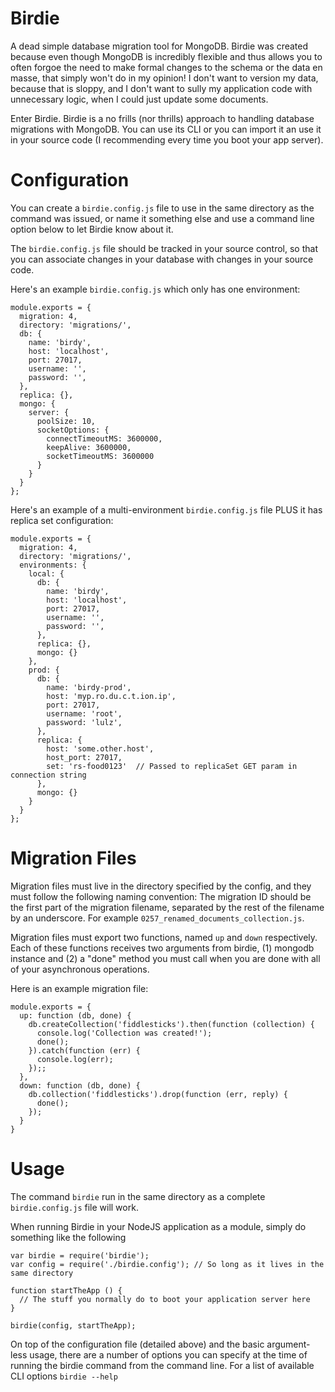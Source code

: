 # Birdie
A dead simple database migration tool for MongoDB. Birdie was created because even though MongoDB is incredibly flexible and thus allows you to often forgoe the need to make formal changes to the schema or the data en masse, that simply won't do in my opinion! I don't want to version my data, because that is sloppy, and I don't want to sully my application code with unnecessary logic, when I could just update some documents.

Enter Birdie. Birdie is a no frills (nor thrills) approach to handling database migrations with MongoDB. You can use its CLI or you can import it an use it in your source code (I recommending every time you boot your app server).

# Configuration
You can create a `birdie.config.js` file to use in the same directory as the command was issued, or name it something else and use a command line option below to let Birdie know about it.

The `birdie.config.js` file should be tracked in your source control, so that you can associate changes in your database with changes in your source code.

Here's an example `birdie.config.js` which only has one environment:

```
module.exports = {
  migration: 4,
  directory: 'migrations/',
  db: {
    name: 'birdy',
    host: 'localhost',
    port: 27017,
    username: '',
    password: '',
  },
  replica: {},
  mongo: {
    server: {
      poolSize: 10,
      socketOptions: {
        connectTimeoutMS: 3600000,
        keepAlive: 3600000,
        socketTimeoutMS: 3600000
      }
    }
  }
};
```

Here's an example of a multi-environment `birdie.config.js` file PLUS it has replica set configuration:

```
module.exports = {
  migration: 4,
  directory: 'migrations/',
  environments: {
    local: {
      db: {
        name: 'birdy',
        host: 'localhost',
        port: 27017,
        username: '',
        password: '',
      },
      replica: {},
      mongo: {}
    },
    prod: {
      db: {
        name: 'birdy-prod',
        host: 'myp.ro.du.c.t.ion.ip',
        port: 27017,
        username: 'root',
        password: 'lulz',
      },
      replica: {
        host: 'some.other.host', 
        host_port: 27017,
        set: 'rs-food0123'  // Passed to replicaSet GET param in connection string
      },
      mongo: {}
    }
  }
};
```

# Migration Files

Migration files must live in the directory specified by the config, and they must follow the following naming convention: The migration ID should be the first part of the migration filename, separated by the rest of the filename by an underscore. For example `0257_renamed_documents_collection.js`.

Migration files must export two functions, named `up` and `down` respectively. Each of these functions receives two arguments from birdie, (1) mongodb instance and (2) a "done" method you must call when you are done with all of your asynchronous operations.

Here is an example migration file:

```
module.exports = {
  up: function (db, done) {
    db.createCollection('fiddlesticks').then(function (collection) {
      console.log('Collection was created!');
      done();
    }).catch(function (err) {
      console.log(err);
    });;
  },
  down: function (db, done) {
    db.collection('fiddlesticks').drop(function (err, reply) {
      done();
    });
  }
}
```

# Usage

The command `birdie` run in the same directory as a complete `birdie.config.js` file will work.

When running Birdie in your NodeJS application as a module, simply do something like the following

```
var birdie = require('birdie');
var config = require('./birdie.config'); // So long as it lives in the same directory

function startTheApp () {
  // The stuff you normally do to boot your application server here
}

birdie(config, startTheApp);

```

On top of the configuration file (detailed above) and the basic argument-less usage, there are a number of options you can specify at the time of running the birdie command from the command line. For a list of available CLI options `birdie --help`